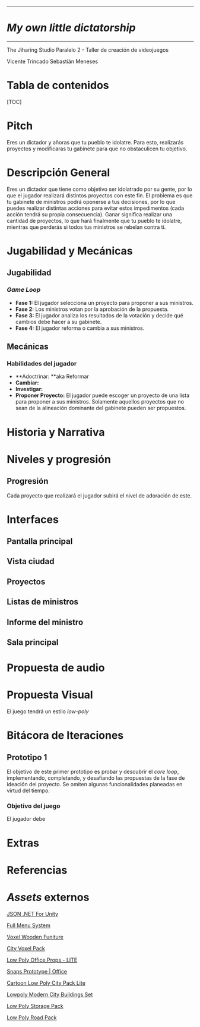 ***

# ***My own little dictatorship***

***
The Jiharing Studio
Paralelo 2 - Taller de creación de videojuegos

Vicente Trincado
Sebastián Meneses


# Tabla de contenidos
[TOC]

# Pitch
Eres un dictador y añoras que tu pueblo te idolatre. Para esto, realizarás proyectos y modificaras tu gabinete para que no obstaculicen tu objetivo.

# Descripción General
Eres un dictador que tiene como objetivo ser idolatrado por su gente, por lo que el jugador realizará distintos proyectos con este fin. El problema es que tu gabinete de ministros podrá oponerse a tus decisiones, por lo que puedes realizar distintas acciones para evitar estos impedimentos (cada acción tendrá su propia consecuencia). Ganar significa realizar una cantidad de proyectos, lo que hará finalmente que tu pueblo te idolatre, mientras que perderás si todos tus ministros se rebelan contra ti.

# Jugabilidad y Mecánicas
## Jugabilidad
### _Game Loop_
* **Fase 1:** El jugador selecciona un proyecto para proponer a sus ministros.
* **Fase 2:** Los ministros votan por la aprobación de la propuesta.
* **Fase 3:** El jugador analiza los resultados de la votación y decide qué cambios debe hacer a su gabinete.
* **Fase 4:** El jugador reforma o cambia a sus ministros.

## Mecánicas
### Habilidades del jugador
*   **Adoctrinar: **aka Reformar
*   **Cambiar:**
*   **Investigar:**
*   **Proponer Proyecto:** El jugador puede escoger un proyecto de una lista para proponer a sus ministros. Solamente aquellos proyectos que no sean de la alineación dominante del gabinete pueden ser propuestos.

# Historia y Narrativa

# Niveles y progresión
## Progresión

Cada proyecto que realizará el jugador subirá el nivel de adoración de este.


# Interfaces
## Pantalla principal
## Vista ciudad
## Proyectos
## Listas de ministros
## Informe del ministro
## Sala principal
# Propuesta de audio
# Propuesta Visual
El juego tendrá un estilo _low-poly_
# Bitácora de Iteraciones

## Prototipo 1

El objetivo de este primer prototipo es probar y descubrir el _core loop_, implementando, completando, y desafiando las propuestas de la fase de ideación del proyecto. Se omiten algunas funcionalidades planeadas en virtud del tiempo.


### Objetivo del juego

El jugador debe 


# Extras


# Referencias


# _Assets_ externos

[JSON .NET For Unity](https://assetstore.unity.com/packages/tools/input-management/json-net-for-unity-11347)

[Full Menu System](https://assetstore.unity.com/packages/tools/gui/full-menu-system-free-158919)

[Voxel Wooden Funiture](https://assetstore.unity.com/packages/3d/props/furniture/voxel-wooden-funiture-67811)

[City Voxel Pack](https://assetstore.unity.com/packages/3d/environments/urban/city-voxel-pack-136141)

[Low Poly Office Props - LITE](https://assetstore.unity.com/packages/3d/environments/low-poly-office-props-lite-131438)

[Snaps Prototype | Office](https://assetstore.unity.com/packages/3d/environments/snaps-prototype-office-137490)

[Cartoon Low Poly City Pack Lite](https://assetstore.unity.com/packages/3d/environments/urban/cartoon-low-poly-city-pack-lite-166617)

[Lowpoly Modern City Buildings Set](https://assetstore.unity.com/packages/3d/environments/urban/lowpoly-modern-city-buildings-set-64427)

[Low Poly Storage Pack](https://assetstore.unity.com/packages/3d/environments/urban/low-poly-storage-pack-101732)

[Low Poly Road Pack](https://assetstore.unity.com/packages/3d/environments/roadways/low-poly-road-pack-67288)
